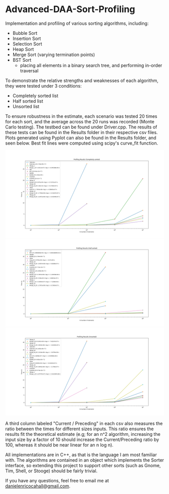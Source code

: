# Advanced-DAA-Sort-Profiling
Implementation and profiling of various sorting algorithms, including:

* Bubble Sort
* Insertion Sort
* Selection Sort
* Heap Sort
* Merge Sort (varying termination points)
* BST Sort
  * placing all elements in a binary search tree, and performing in-order traversal
 
 To demonstrate the relative strengths and weaknesses of each algorithm, they were tested under 3 conditions:
 * Completely sorted list
 * Half sorted list
 * Unsorted list
 
 To ensure robustness in the estimate, each scenario was tested 20 times for each sort, and the average across the 20 runs was
 recorded (Monte Carlo testing). The testbed can be found under Driver.cpp. The results of these tests can be found in the Results folder in their respective csv files. Plots generated using Pyplot can also be found in the Results folder, and seen below. Best fit lines were computed using scipy's curve_fit function. 
 
 
![alt text](https://github.com/danielenricocahall/Advanced-DAA-Sort-Profiling/blob/master/Results/Completely_Sorted_Results.png)
![alt text](https://github.com/danielenricocahall/Advanced-DAA-Sort-Profiling/blob/master/Results/Half_Sorted_Results.png)
 ![alt text](https://github.com/danielenricocahall/Advanced-DAA-Sort-Profiling/blob/master/Results/Unsorted_Results.png)

A third column labeled "Current / Preceding" in each csv also measures the ratio between the times for different sizes inputs. This ratio ensures the results fit the theoretical estimate (e.g; for an n^2 algorithm, increasing the input size by a factor of 10 should increase the Current/Preceding ratio by 100, whereas it should be near linear for an n log n).
 
 All implementations are in C++, as that is the language I am most familiar with. The algorithms are contained in an object which implements the Sorter interface, so extending this project to support other sorts (such as Gnome, Tim, Shell, or Stooge) should be fairly trivial.
 
 If you have any questions, feel free to email me at danielenricocahall@gmail.com.
 
